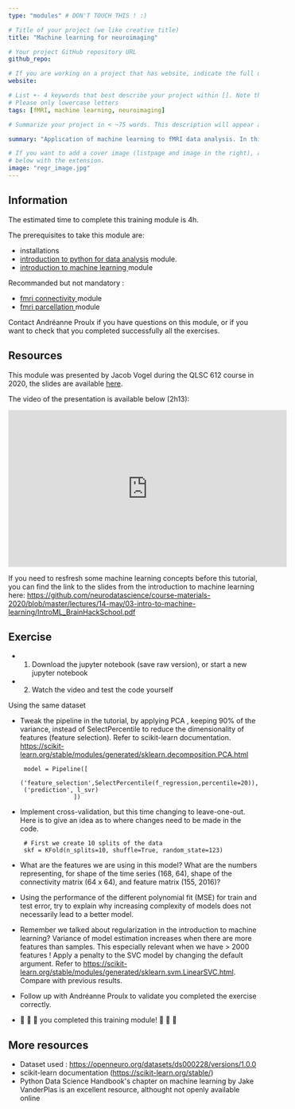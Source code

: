 ```yaml
---
type: "modules" # DON'T TOUCH THIS ! :)

# Title of your project (we like creative title)
title: "Machine learning for neuroimaging"

# Your project GitHub repository URL
github_repo:

# If you are working on a project that has website, indicate the full url including "https://" below or leave it empty.
website:

# List +- 4 keywords that best describe your project within []. Note that the project summary also involves a number of key words. Those are listed on top of the [github repository](https://github.com/PSY6983-2021/project_template), click `manage topics`.
# Please only lowercase letters
tags: [fMRI, machine learning, neuroimaging]

# Summarize your project in < ~75 words. This description will appear at the top of your page and on the list page with other projects..

summary: "Application of machine learning to fMRI data analysis. In this module, we will go over extracting features (X) and target (y), fitting the model to the data with cross-validation and tweaking our models."

# If you want to add a cover image (listpage and image in the right), add it to your directory and indicate the name
# below with the extension.
image: "regr_image.jpg"
---
```

<!-- This is an html comment and this won't appear in the rendered page. You are now editing the "content" area, the core of your description. Everything that you can do in markdown is allowed below. We added a couple of comments to guide your through documenting your progress. -->

## Information

The estimated time to complete this training module is 4h.

The prerequisites to take this module are:
 * installations
 * [introduction to python for data analysis](https://psy6983.brainhackmtl.org/modules/python_data_analysis/) module.
 * [introduction to machine learning ](https://psy6983.brainhackmtl.org/modules/machine_learning_basics/) module

Recommanded but not mandatory : 
 * [fmri connectivity ](https://psy6983.brainhackmtl.org/modules/fmri_connectivity/) module
 * [fmri parcellation ](https://psy6983.brainhackmtl.org/modules/fmri_parcellation/) module

Contact Andréanne Proulx if you have questions on this module, or if you want to check that you completed successfully all the exercises.


## Resources
This module was presented by Jacob Vogel during the QLSC 612 course in 2020, the slides are available [here](https://github.com/neurodatascience/course-materials-2020/blob/master/lectures/14-may/03-intro-to-machine-learning/ML_Regression_Tutorial.ipynb).

The video of the presentation is available below (2h13):
<iframe width="560" height="315" src="https://www.youtube.com/embed/2wj9OJjEDy0" title="YouTube video player" frameborder="0" allow="accelerometer; autoplay; clipboard-write; encrypted-media; gyroscope; picture-in-picture" allowfullscreen></iframe>

If you need to resfresh some machine learning concepts before this tutorial, you can find the link to the slides from the introduction to machine learning here: https://github.com/neurodatascience/course-materials-2020/blob/master/lectures/14-may/03-intro-to-machine-learning/IntroML_BrainHackSchool.pdf


## Exercise

 * 1. Download the jupyter notebook (save raw version), or start a new jupyter notebook 
 * 2. Watch the video and test the code yourself

Using the same dataset 
 * Tweak the pipeline in the tutorial, by applying PCA , keeping 90% of the variance, instead of SelectPercentile to reduce the dimensionality of features (feature selection). Refer to scikit-learn documentation. https://scikit-learn.org/stable/modules/generated/sklearn.decomposition.PCA.html

  
        model = Pipeline([
        ('feature_selection',SelectPercentile(f_regression,percentile=20)),
        ('prediction', l_svr)
                      ])


 * Implement cross-validation, but this time changing to leave-one-out. Here is to give an idea as to where changes need to be made in the code.

        # First we create 10 splits of the data
        skf = KFold(n_splits=10, shuffle=True, random_state=123)

 * What are the features we are using in this model? What are the numbers representing, for shape of the time series (168, 64), shape of the connectivity matrix (64 x 64), and feature matrix (155, 2016)?
      
 * Using the performance of the different polynomial fit (MSE) for train and test error, try to explain why increasing complexity of models does not necessarily lead to a better model. 
 
 * Remember we talked about regularization in the introduction to machine learning? Variance of model estimation increases when there are more features than samples. This  especially relevant when we have > 2000 features ! Apply a penalty to the SVC model by changing the default argument. Refer to https://scikit-learn.org/stable/modules/generated/sklearn.svm.LinearSVC.html. Compare with previous results.
 
 * Follow up with Andréanne Proulx to validate you completed the exercise correctly.
 * :tada: :tada: :tada: you completed this training module! :tada: :tada: :tada:

## More resources

- Dataset used : https://openneuro.org/datasets/ds000228/versions/1.0.0
- scikit-learn documentation (https://scikit-learn.org/stable/)
- Python Data Science Handbook's chapter on machine learning by Jake VanderPlas is an excellent resource, althought not openly available online

